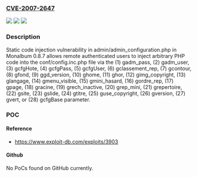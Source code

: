 ### [CVE-2007-2647](https://cve.mitre.org/cgi-bin/cvename.cgi?name=CVE-2007-2647)
![](https://img.shields.io/static/v1?label=Product&message=n%2Fa&color=blue)
![](https://img.shields.io/static/v1?label=Version&message=n%2Fa&color=blue)
![](https://img.shields.io/static/v1?label=Vulnerability&message=n%2Fa&color=brighgreen)

### Description

Static code injection vulnerability in admin/admin_configuration.php in Monalbum 0.8.7 allows remote authenticated users to inject arbitrary PHP code into the conf/config.inc.php file via the (1) gadm_pass, (2) gadm_user, (3) gcfgHote, (4) gcfgPass, (5) gcfgUser, (6) gclassement_rep, (7) gcontour, (8) gfond, (9) ggd_version, (10) ghome, (11) ghor, (12) gimg_copyright, (13) glangage, (14) gmenu_visible, (15) gmini_hasard, (16) gordre_rep, (17) gpage, (18) gracine, (19) grech_inactive, (20) grep_mini, (21) grepertoire, (22) gsite, (23) gslide, (24) gtitre, (25) guse_copyright, (26) gversion, (27) gvert, or (28) gcfgBase parameter.

### POC

#### Reference
- https://www.exploit-db.com/exploits/3903

#### Github
No PoCs found on GitHub currently.

